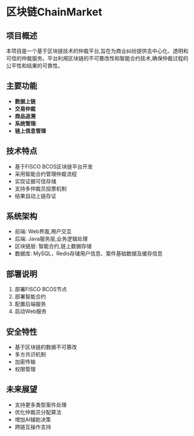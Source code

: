 
# 区块链ChainMarket

## 项目概述

本项目是一个基于区块链技术的仲裁平台,旨在为商业纠纷提供去中心化、透明和可信的仲裁服务。平台利用区块链的不可篡改性和智能合约技术,确保仲裁过程的公平性和结果的可靠性。

## 主要功能

- **数据上链**
- **交易仲裁**
- **商品追溯**
- **系统管理**:
- **链上信息管理**

## 技术特点

- 基于FISCO BCOS区块链平台开发
- 采用智能合约管理仲裁流程
- 实现证据可信存储
- 支持多仲裁员投票机制
- 结果自动上链存证

## 系统架构

- 前端: Web界面,用户交互
- 后端: Java服务层,业务逻辑处理
- 区块链层: 智能合约,链上数据存储
- 数据库: MySQL，Redis存储用户信息、案件基础数据及缓存信息

## 部署说明

1. 部署FISCO BCOS节点
2. 部署智能合约
3. 配置后端服务
4. 启动Web服务

## 安全特性

- 基于区块链的数据不可篡改
- 多方共识机制
- 加密传输
- 权限管理

## 未来展望

- 支持更多类型案件处理
- 优化仲裁员分配算法
- 增加AI辅助决策
- 跨链互操作支持

